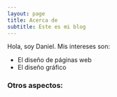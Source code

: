 ```yaml
---
layout: page
title: Acerca de
subtitle: Este es mi blog
---
```


Hola, soy Daniel.
Mis intereses son:
- El diseño de páginas web
- El diseño gráfico


### Otros aspectos:

